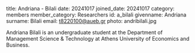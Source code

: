 title: Andriana - Bilali
date: 20241017
joined_date: 20241017
category: members
member_category: Researchers
id: a_bilali
givenname: Andriana
surname: Bilali
email: t8220100@aueb.gr
photo: andribilali.jpg

Andriana Bilali is an undergraduate student at the Department of Management Science & Technology at Athens University of Economics and Business.
